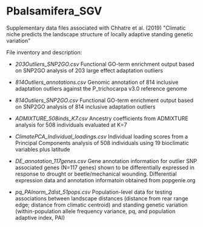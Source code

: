 # Pbalsamifera_SGV

Supplementary data files associated with Chhatre et al. (2019) "Climatic niche predicts the landscape structure of locally adaptive standing genetic variation"

File inventory and description:

* _203Outliers_SNP2GO.csv_   Functional GO-term enrichment output based on SNP2GO analysis of 203 large effect adaptation outliers 

* _814Outliers_annotations.csv_   Genomic annotation of 814 inclusive adaptation outliers against the P_trichocarpa v3.0 reference genome

* _814Outliers_SNP2GO.csv_   Functional GO-term enrichment output based on SNP2GO analysis of 814 inclusive adaptation outliers 

* _ADMIXTURE_508inds_K7.csv_  Ancestry coefficients from ADMIXTURE analysis for 508 individuals evaluated at K=7

* _ClimatePCA_Individual_loadings.csv_  Individual loading scores from a Principal Components analysis of 508 individuals using 19 bioclimatic variables plus latitude

* _DE_annotation_117genes.csv_  Gene annotation information for outlier SNP associated genes (N=117 genes) shown to be differentially expressed in response to drought or beetle/mechanical wounding.  Differential expression data and annotation informatoin obtained from popgenie.org

* _pq_PAInorm_2dist_51pops.csv_  Population-level data for testing associations between landscape distances (distance from rear range edge; distance from climatic centroid) and standing genetic variation (within-population allele frequency variance, pq, and population adaptive index, PAI)

